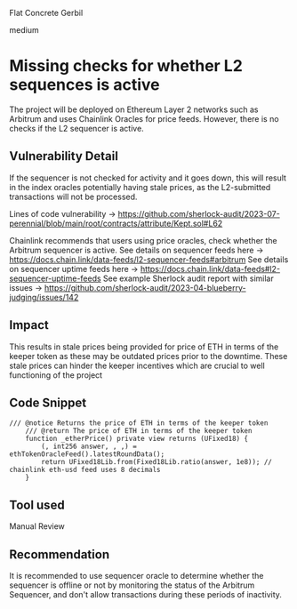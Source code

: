 Flat Concrete Gerbil

medium

# Missing checks for whether L2 sequences is active
The project will be deployed on Ethereum Layer 2 networks such as Arbitrum and uses Chainlink Oracles for price feeds.
However, there is no checks if the L2 sequencer is active.

## Vulnerability Detail
If the sequencer is not checked for activity and it goes down, this will result in the index oracles potentially having stale prices, as the L2-submitted transactions will not be processed.

Lines of code vulnerability -> https://github.com/sherlock-audit/2023-07-perennial/blob/main/root/contracts/attribute/Kept.sol#L62 

Chainlink recommends that users using price oracles, check whether the Arbitrum sequencer is active.
See details on sequencer feeds here -> https://docs.chain.link/data-feeds/l2-sequencer-feeds#arbitrum
See details on sequencer uptime feeds here -> https://docs.chain.link/data-feeds#l2-sequencer-uptime-feeds
See example Sherlock audit report with similar issues -> https://github.com/sherlock-audit/2023-04-blueberry-judging/issues/142

## Impact
This results in stale prices being provided for price of ETH in terms of the keeper token as these may be outdated prices prior to the downtime. These stale prices can hinder the keeper incentives which are crucial to well functioning of the project

## Code Snippet
```solidity
/// @notice Returns the price of ETH in terms of the keeper token
    /// @return The price of ETH in terms of the keeper token
    function _etherPrice() private view returns (UFixed18) {
        (, int256 answer, , ,) = ethTokenOracleFeed().latestRoundData();
        return UFixed18Lib.from(Fixed18Lib.ratio(answer, 1e8)); // chainlink eth-usd feed uses 8 decimals
    }

```


## Tool used
Manual Review

## Recommendation
It is recommended to use sequencer oracle to determine whether the sequencer is offline or not by monitoring the status of the Arbitrum Sequencer, and don't allow transactions during these periods of inactivity.